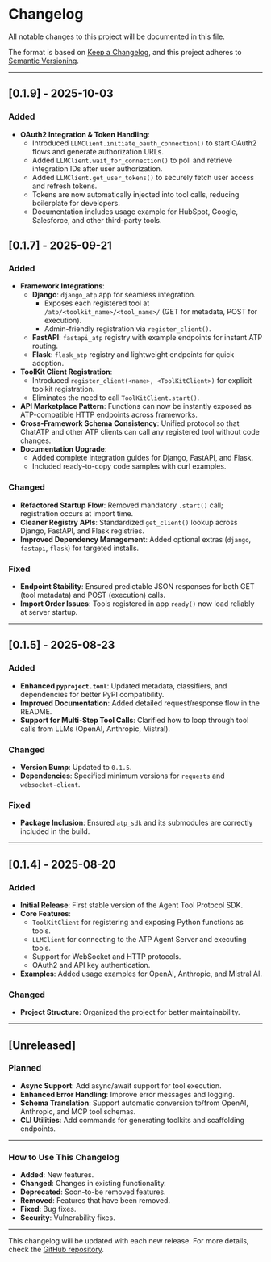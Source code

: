 # Changelog

All notable changes to this project will be documented in this file.

The format is based on [Keep a Changelog](https://keepachangelog.com/en/1.0.0/),
and this project adheres to [Semantic Versioning](https://semver.org/spec/v2.0.0.html).

---

## **[0.1.9] - 2025-10-03**

### Added
- **OAuth2 Integration & Token Handling**:  
  - Introduced `LLMClient.initiate_oauth_connection()` to start OAuth2 flows and generate authorization URLs.  
  - Added `LLMClient.wait_for_connection()` to poll and retrieve integration IDs after user authorization.  
  - Added `LLMClient.get_user_tokens()` to securely fetch user access and refresh tokens.  
  - Tokens are now automatically injected into tool calls, reducing boilerplate for developers.  
  - Documentation includes usage example for HubSpot, Google, Salesforce, and other third-party tools.



## **[0.1.7] - 2025-09-21**

### Added
- **Framework Integrations**:  
  - **Django**: `django_atp` app for seamless integration.  
    - Exposes each registered tool at `/atp/<toolkit_name>/<tool_name>/` (GET for metadata, POST for execution).  
    - Admin-friendly registration via `register_client()`.  
  - **FastAPI**: `fastapi_atp` registry with example endpoints for instant ATP routing.  
  - **Flask**: `flask_atp` registry and lightweight endpoints for quick adoption.
- **ToolKit Client Registration**:  
  - Introduced `register_client(<name>, <ToolKitClient>)` for explicit toolkit registration.
  - Eliminates the need to call `ToolKitClient.start()`.
- **API Marketplace Pattern**: Functions can now be instantly exposed as ATP-compatible HTTP endpoints across frameworks.
- **Cross-Framework Schema Consistency**: Unified protocol so that ChatATP and other ATP clients can call any registered tool without code changes.
- **Documentation Upgrade**:  
  - Added complete integration guides for Django, FastAPI, and Flask.
  - Included ready-to-copy code samples with curl examples.

### Changed
- **Refactored Startup Flow**: Removed mandatory `.start()` call; registration occurs at import time.
- **Cleaner Registry APIs**: Standardized `get_client()` lookup across Django, FastAPI, and Flask registries.
- **Improved Dependency Management**: Added optional extras (`django`, `fastapi`, `flask`) for targeted installs.

### Fixed
- **Endpoint Stability**: Ensured predictable JSON responses for both GET (tool metadata) and POST (execution) calls.
- **Import Order Issues**: Tools registered in app `ready()` now load reliably at server startup.

---

## **[0.1.5] - 2025-08-23**

### Added
- **Enhanced `pyproject.toml`**: Updated metadata, classifiers, and dependencies for better PyPI compatibility.
- **Improved Documentation**: Added detailed request/response flow in the README.
- **Support for Multi-Step Tool Calls**: Clarified how to loop through tool calls from LLMs (OpenAI, Anthropic, Mistral).

### Changed
- **Version Bump**: Updated to `0.1.5`.
- **Dependencies**: Specified minimum versions for `requests` and `websocket-client`.

### Fixed
- **Package Inclusion**: Ensured `atp_sdk` and its submodules are correctly included in the build.

---

## **[0.1.4] - 2025-08-20**

### Added
- **Initial Release**: First stable version of the Agent Tool Protocol SDK.
- **Core Features**:
  - `ToolKitClient` for registering and exposing Python functions as tools.
  - `LLMClient` for connecting to the ATP Agent Server and executing tools.
  - Support for WebSocket and HTTP protocols.
  - OAuth2 and API key authentication.
- **Examples**: Added usage examples for OpenAI, Anthropic, and Mistral AI.

### Changed
- **Project Structure**: Organized the project for better maintainability.

---

## **[Unreleased]**

### Planned
- **Async Support**: Add async/await support for tool execution.
- **Enhanced Error Handling**: Improve error messages and logging.
- **Schema Translation**: Support automatic conversion to/from OpenAI, Anthropic, and MCP tool schemas.
- **CLI Utilities**: Add commands for generating toolkits and scaffolding endpoints.

---

### How to Use This Changelog
- **Added**: New features.
- **Changed**: Changes in existing functionality.
- **Deprecated**: Soon-to-be removed features.
- **Removed**: Features that have been removed.
- **Fixed**: Bug fixes.
- **Security**: Vulnerability fixes.

---

This changelog will be updated with each new release. For more details, check the [GitHub repository](https://github.com/sam-14uel/Agent-Tool-Protocol).
